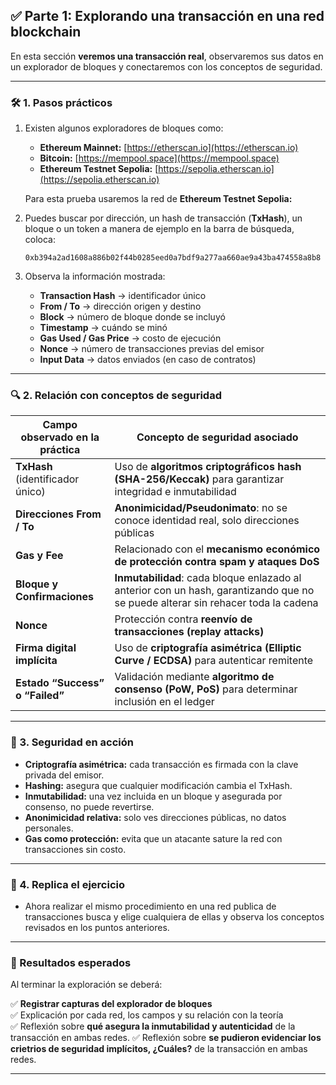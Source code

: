 
## ✅ Parte 1: Explorando una transacción en una red blockchain

En esta sección **veremos una transacción real**, observaremos sus datos en un explorador de bloques y conectaremos con los conceptos de seguridad.

---

### 🛠️ 1. Pasos prácticos

1. Existen algunos exploradores de bloques como:
   - **Ethereum Mainnet:** [https://etherscan.io](https://etherscan.io)
   - **Bitcoin:** [https://mempool.space](https://mempool.space)
   - **Ethereum Testnet Sepolia:** [https://sepolia.etherscan.io](https://sepolia.etherscan.io)

   Para esta prueba usaremos la red de **Ethereum Testnet Sepolia:**

2. Puedes buscar por dirección, un hash de transacción (**TxHash**), un bloque o un token a manera de ejemplo en la barra de búsqueda, coloca:

   ```
   0xb394a2ad1608a886b02f44b0285eed0a7bdf9a277aa660ae9a43ba474558a8b8
   ```

3. Observa la información mostrada:
   - **Transaction Hash** → identificador único
   - **From / To** → dirección origen y destino
   - **Block** → número de bloque donde se incluyó
   - **Timestamp** → cuándo se minó
   - **Gas Used / Gas Price** → costo de ejecución
   - **Nonce** → número de transacciones previas del emisor
   - **Input Data** → datos enviados (en caso de contratos)

---

### 🔍 2. Relación con conceptos de seguridad

| Campo observado en la práctica | Concepto de seguridad asociado |
|--------------------------------|--------------------------------|
| **TxHash** (identificador único) | Uso de **algoritmos criptográficos hash (SHA-256/Keccak)** para garantizar integridad e inmutabilidad |
| **Direcciones From / To** | **Anonimicidad/Pseudonimato**: no se conoce identidad real, solo direcciones públicas |
| **Gas y Fee** | Relacionado con el **mecanismo económico de protección contra spam y ataques DoS** |
| **Bloque y Confirmaciones** | **Inmutabilidad**: cada bloque enlazado al anterior con un hash, garantizando que no se puede alterar sin rehacer toda la cadena |
| **Nonce** | Protección contra **reenvío de transacciones (replay attacks)** |
| **Firma digital implícita** | Uso de **criptografía asimétrica (Elliptic Curve / ECDSA)** para autenticar remitente |
| **Estado “Success” o “Failed”** | Validación mediante **algoritmo de consenso (PoW, PoS)** para determinar inclusión en el ledger |

---

### 🔐 3. Seguridad en acción

- **Criptografía asimétrica:** cada transacción es firmada con la clave privada del emisor.
- **Hashing:** asegura que cualquier modificación cambia el TxHash.
- **Inmutabilidad:** una vez incluida en un bloque y asegurada por consenso, no puede revertirse.
- **Anonimicidad relativa:** solo ves direcciones públicas, no datos personales.
- **Gas como protección:** evita que un atacante sature la red con transacciones sin costo.

---

### 🔐 4. Replica el ejercicio


- Ahora realizar el mismo procedimiento en una red publica de transacciones busca y elige cualquiera de ellas y observa los conceptos revisados en los puntos anteriores.

---


### 📝 Resultados esperados

Al terminar la exploración se deberá:

✅ **Registrar capturas del explorador de bloques**  
✅ Explicación por cada red, los campos y su relación con la teoría  
✅ Reflexión sobre **qué asegura la inmutabilidad y autenticidad** de la transacción en ambas redes.
✅ Reflexión sobre **se pudieron evidenciar los crietrios de seguridad implícitos, ¿Cuáles?** de la transacción en ambas redes.


---

